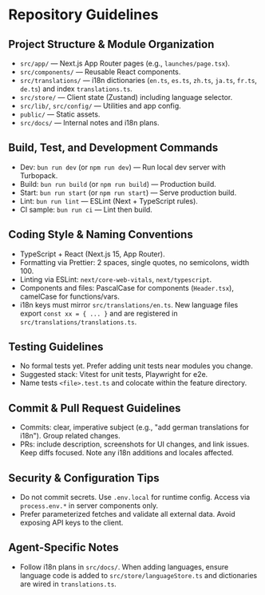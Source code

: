 # Repository Guidelines

## Project Structure & Module Organization
- `src/app/` — Next.js App Router pages (e.g., `launches/page.tsx`).
- `src/components/` — Reusable React components.
- `src/translations/` — i18n dictionaries (`en.ts`, `es.ts`, `zh.ts`, `ja.ts`, `fr.ts`, `de.ts`) and index `translations.ts`.
- `src/store/` — Client state (Zustand) including language selector.
- `src/lib/`, `src/config/` — Utilities and app config.
- `public/` — Static assets.
- `src/docs/` — Internal notes and i18n plans.

## Build, Test, and Development Commands
- Dev: `bun run dev` (or `npm run dev`) — Run local dev server with Turbopack.
- Build: `bun run build` (or `npm run build`) — Production build.
- Start: `bun run start` (or `npm run start`) — Serve production build.
- Lint: `bun run lint` — ESLint (Next + TypeScript rules).
- CI sample: `bun run ci` — Lint then build.

## Coding Style & Naming Conventions
- TypeScript + React (Next.js 15, App Router).
- Formatting via Prettier: 2 spaces, single quotes, no semicolons, width 100.
- Linting via ESLint: `next/core-web-vitals`, `next/typescript`.
- Components and files: PascalCase for components (`Header.tsx`), camelCase for functions/vars.
- i18n keys must mirror `src/translations/en.ts`. New language files export `const xx = { ... }` and are registered in `src/translations/translations.ts`.

## Testing Guidelines
- No formal tests yet. Prefer adding unit tests near modules you change.
- Suggested stack: Vitest for unit tests, Playwright for e2e.
- Name tests `<file>.test.ts` and colocate within the feature directory.

## Commit & Pull Request Guidelines
- Commits: clear, imperative subject (e.g., "add german translations for i18n"). Group related changes.
- PRs: include description, screenshots for UI changes, and link issues. Keep diffs focused. Note any i18n additions and locales affected.

## Security & Configuration Tips
- Do not commit secrets. Use `.env.local` for runtime config. Access via `process.env.*` in server components only.
- Prefer parameterized fetches and validate all external data. Avoid exposing API keys to the client.

## Agent-Specific Notes
- Follow i18n plans in `src/docs/`. When adding languages, ensure language code is added to `src/store/languageStore.ts` and dictionaries are wired in `translations.ts`.
